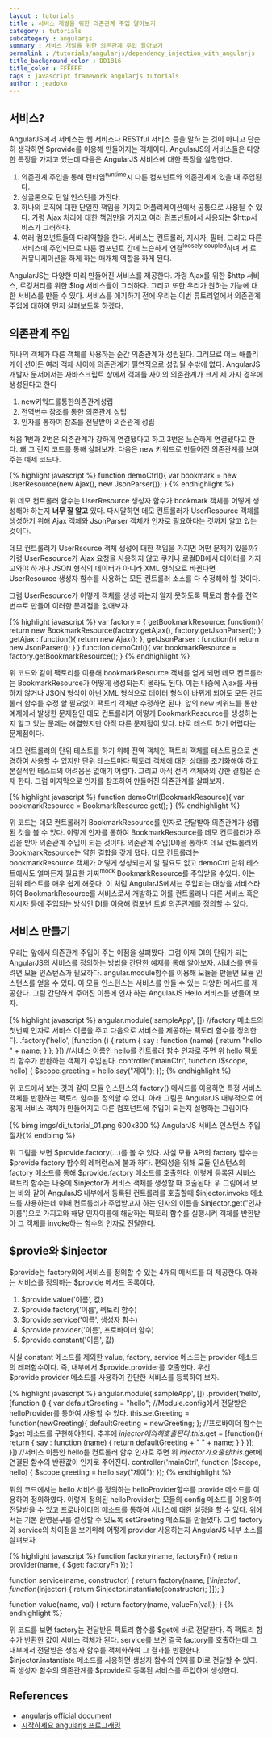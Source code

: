```yaml
---
layout : tutorials
title : 서비스 개발을 위한 의존관계 주입 알아보기
category : tutorials
subcategory : angularjs
summary : 서비스 개발을 위한 의존관계 주입 알아보기
permalink : /tutorials/angularjs/dependency_injection_with_angularjs
title_background_color : DD1B16
title_color : FFFFFF
tags : javascript framework angularjs tutorials
author : jeadoko
---
```


## 서비스?

AngularJS에서 서비스는 웹 서비스나 RESTful 서비스 등을 말하 는 것이 아니고 단순히 생각하면 $provide를 이용해 만들어지는 객체이다. AngularJS의 서비스들은 다양한 특징을 가지고 있는데 다음은 AngularJS 서비스에 대한 특징을 설명한다.

1. 의존관계 주입을 통해 런타임<sup>runtime</sup>시 다른 컴포넌트와 의존관계에 있을 때 주입된다.
2. 싱글톤으로 단일 인스턴를 가진다.
3. 하나의 로직에 대한 단일한 책임을 가지고 어플리케이션에서 공통으로 사용될 수 있다. 가령 Ajax 처리에 대한 책임만을 가지고 여러 컴포넌트에서 사용되는 $http서비스가 그러하다.
4. 여러 컴포넌트들의 다리역할을 한다. 서비스는 컨트롤러, 지시자, 필터, 그리고 다른 서비스에 주입되므로 다른 컴포넌트 간에 느슨하게 연결<sup>loosely coupled</sup>하며 서 로 커뮤니케이션을 하게 하는 매개체 역할을 하게 된다.

AngularJS는 다양한 미리 만들어진 서비스를 제공한다. 가령 Ajax를 위한 $http 서비스, 로깅처리를 위한 $log 서비스들이 그러하다. 그리고 또한 우리가 원하는 기능에 대한 서비스를 만들 수 있다. 서비스를 애기하기 전에 우리는 이번 튜토리얼에서 의존관계 주입에 대하여 먼저 살펴보도록 하겠다.

## 의존관계 주입

하나의 객체가 다른 객체를 사용하는 순간 의존관계가 성립된다. 그러므로 어느 애플리케이 션이든 여러 객체 사이에 의존관계가 필연적으로 성립될 수밖에 없다. AngularJS 개발자 문서에서는 자바스크립트 상에서 객체들 사이의 의존관계가 크게 세 가지 경우에 생성된다고 한다

1. new키워드를통한의존관계성립
2. 전역변수 참조를 통한 의존관계 성립
3. 인자를 통하여 참조를 전달받아 의존관계 성립

처음 1번과 2번은 의존관계가 강하게 연결됐다고 하고 3번은 느슨하게 연결됐다고 한다. 왜 그 런지 코드를 통해 살펴보자. 다음은 new 키워드로 만들어진 의존관계를 보여주는 예제 코드다.

{% highlight javascript %}
function demoCtrl(){
    var bookmark = new UserResource(new Ajax(), new JsonParser());
}
{% endhighlight %}

위 데모 컨트롤러 함수는 UserResource 생성자 함수가 bookmark 객체를 어떻게 생성해야 하는지 **너무 잘 알고** 있다. 다시말하면 데모 컨트롤러가 UserResource 객체를 생성하기 위해 Ajax 객체와 JsonParser 객체가 인자로 필요하다는 것까지 알고 있는 것이다.

데모 컨트롤러가 UserRsource 객체 생성에 대한 책임을 가지면 어떤 문제가 있을까? 가령 UserResource가 Ajax 요청을 사용하지 않고 쿠키나 로컬DB에서 데이터를 가지고와야 하거나 JSON 형식의 데이터가 아니라 XML 형식으로 바뀐다면 UserResource 생성자 함수를 사용하는 모든 컨트롤러 소스를 다 수정해야 할 것이다. 

그럼 UserResource가 어떻게 객체를 생성 하는지 알지 못하도록 팩토리 함수를 전역변수로 만들어 이러한 문제점을 없애보자.

{% highlight javascript %}
var factory = {
    getBookmarkResource: function(){ return new BookmarkResource(factory.getAjax(), factory.getJsonParser(); },
    getAjax : function(){ return new Ajax(); },
    getJsonParser : function(){ return new JsonParser(); }
}
function demoCtrl(){
    var bookmarkResource = factory.getBookmarkResource();
}
{% endhighlight %}

위 코드와 같이 팩토리를 이용해 bookmarkResource 객체를 얻게 되면 데모 컨트롤러는 BookmarkResource가 어떻게 생성되는지 몰라도 된다. 이는 나중에 Ajax를 사용하지 않거나 JSON 형식이 아닌 XML 형식으로 데이터 형식이 바뀌게 되어도 모든 컨트롤러 함수를 수정 할 필요없이 팩토리 객체만 수정하면 된다. 앞의 new 키워드를 통한 예제에서 발생한 문제점인 데모 컨트롤러가 어떻게 BookmarkResource를 생성하는지 알고 있는 문제는 해결했지만 아직 다른 문제점이 있다. 바로 테스트 하기 어렵다는 문제점이다. 

데모 컨트롤러의 단위 테스트를 하기 위해 전역 객체인 팩토리 객체를 테스트용으로 변경하여 사용할 수 있지만 단위 테스트마다 팩토리 객체에 대한 상태를 초기화해야 하고 본질적인 테스트의 어려움은 없애기 어렵다. 그리고 아직 전역 객체와의 강한 결합은 존재 한다. 그럼 마지막으로 인자를 참조하여 만들어진 의존관계를 살펴보자.

{% highlight javascript %}
function demoCtrl(BookmarkResource){
    var bookmarkResource = BookmarkResource.get();
}
{% endhighlight %}

위 코드는 데모 컨트롤러가 BookmarkResource를 인자로 전달받아 의존관계가 성립 된 것을 볼 수 있다. 이렇게 인자를 통하여 BookmarkResource를 데모 컨트롤러가 주입을 받아 의존관계 주입이 되는 것이다. 의존관계 주입(DI)을 통하여 데모 컨트롤러와 BookmarkResource는 약한 결합을 갖게 됐다. 데모 컨트롤러는 bookmarkResource 객체가 어떻게 생성되는지 알 필요도 없고 demoCtrl 단위 테스트에서도 얼마든지 필요한 가짜<sup>mock</sup> BookmarkResource를 주입받을 수있다. 이는 단위 테스트를 매우 쉽게 해준다. 이 처럼 AngularJS에서는 주입되는 대상을 서비스라 하여 BookmarkResource를 서비스로서 개발하고 이를 컨트롤러나 다른 서비스 혹은 지시자 등에 주입되는 방식인 DI를 이용해 컴포넌 트별 의존관계를 정의할 수 있다.

## 서비스 만들기
우리는 앞에서 의존관계 주입이 주는 이점을 살펴봤다. 그럼 이제 DI의 단위가 되는  AngularJS의 서비스를 정의하는 방법을 간단한 예제를 통해 알아보자. 서비스를 만들려면 모듈 인스턴스가 필요하다. angular.module함수를 이용해 모듈을 만들면 모듈 인스턴스를 얻을 수 있다. 이 모듈 인스턴스는 서비스를 만들 수 있는 다양한 메서드를 제공한다. 그럼 간단하게 주어진 이름에 인사 하는 AngularJS Hello 서비스를 만들어 보자.

{% highlight javascript %}
angular.module('sampleApp', [])
    //factory 메소드의 첫번째 인자로 서비스 이름을 주고 다음으로 서비스를 제공하는 팩토리 함수를 정의한다.
    .factory('hello', [function () {
        return {
            say : function (name) {
                return "hello " + name;
            }
        }; 
    }])
    //서비스 이름인 hello를 컨트롤러 함수 인자로 주면 위 hello 팩토리 함수가 반환하는 객체가 주입된다.
    controller('mainCtrl', function ($scope, hello) { 
        $scope.greeting = hello.say("제이");
     });
{% endhighlight %}

위 코드에서 보는 것과 같이 모듈 인스턴스의 factory() 메서드를 이용하면 특정 서비스 객체를 반환하는 팩토리 함수를 정의할 수 있다. 아래 그림은 AngularJS 내부적으로 어떻게 서비스 객체가 만들어지고 다른 컴포넌트에 주입이 되는지 설명하는 그림이다.

{% bimg imgs/di_tutorial_01.png 600x300 %}
AngularJS 서비스 인스턴스 주입절차{% endbimg %}

위 그림을 보면 $provide.factory(...)를 볼 수 있다. 사실 모듈 API의 factory 함수는 $provide.factory 함수의 레퍼런스에 불과 하다. 편의성을 위해 모듈 인스턴스의 factory 메소드를 통해 $provide.factory 메소드를 호출한다. 이렇게 등록된 서비스 팩토리 함수는 나중에 $injector가 서비스 객체를 생성할 때 호출된다. 위 그림에서 보는 바와 같이 AngularJS 내부에서 등록된 컨트롤러를 호출할때 $injector.invoke 메소드를 사용하는데 이때 컨트롤러가 주입받고자 하는 인자의 이름을 $injector.get("인자 이름")으로 가지고와 해당 인자이름에 해당하는 팩토리 함수를 실행시켜 객체를 반환받아 그 객체를 invoke하는 함수의 인자로 전달한다.

## $provie와 $injector

$provide는 factory외에 서비스를 정의할 수 있는 4개의 메서드를 더 제공한다. 아래는 서비스를 정의하는 $provide 메서드 목록이다.

1. $provide.value('이름', 값)
2. $provide.factory('이름', 펙토리 함수)
3. $provide.service('이름', 생성자 함수)
4. $provide.provider('이름', 프로바이더 함수)
5. $provide.constant('이름', 값)

사실 constant 메소드를 제외한 value, factory, service 메소드는 provider 메소드의 레퍼함수이다. 즉, 내부에서 $provide.provider를 호출한다. 우선 $provide.provider 메소드를 사용하여 간단한 서비스를 등록하여 보자.

{% highlight javascript %}
angular.module('sampleApp', [])
    .provider('hello', [function () {
        var defaultGreeting = "hello";
        //Module.config에서 전달받은 helloProvider를 통하여 사용할 수 있다.
        this.setGreeting = function(newGreeting){
            defaultGreeting = newGreeting;
        };
        //프로바이더 함수는 $get 메소드를 구현해야한다. 추후에 $injector에 의해 호출된다.
        this.$get = [function(){
            return {
                say : function (name) {
                    return defaultGreeting + " " + name;
                }
            }
        }];
    }])
    //서비스 이름인 hello를 컨트롤러 함수 인자로 주면 위 $injector가 호출한 this.$get에 연결된 함수의 반환값이 인자로 주어진다.
    controller('mainCtrl', function ($scope, hello) { 
        $scope.greeting = hello.say("제이");
     });
{% endhighlight %}

위의 코드에서는 hello 서비스를 정의하는 helloProvider함수를 provide 메소드를 이용하여 정의하였다. 이렇게 정의된 helloProvider는 모듈의 config 메소드를 이용하여 전달받을 수 있고 프로바이더의 메소드를 통하여 서비스에 대한 설정을 할 수 있다. 위에서는 기본 환영문구를 설정할 수 있도록 setGreeting 메소드를 만들었다. 그럼 factory와 service의 차이점을 보기위해 어떻게 provider 사용하는지 AngularJS 내부 소스를 살펴보자.

{% highlight javascript %}
function factory(name, factoryFn) { 
    return provider(name, { $get: factoryFn }); 
}

function service(name, constructor) {
    return factory(name, ['$injector', function($injector) {
        return $injector.instantiate(constructor);
    }]);
}

function value(name, val) { 
    return factory(name, valueFn(val)); 
}
{% endhighlight %}

위 코드를 보면 factory는 전달받은 팩토리 함수를 $get에 바로 전달한다. 즉 팩토리 함수가 반환한 값이 서비스 객체가 된다. service를 보면 결국 factory를 호출하는데 그 내부에서 전달받은 생성자 함수를 객체화하여 그 결과를 반환한다. $injector.instantiate 메소드를 사용하면 생성자 함수의 인자를 DI로 전달할 수 있다. 즉 생성자 함수의 의존관계를 $provide로 등록된 서비스를 주입하며 생성한다.

## References

- [angularjs official document](https://docs.angularjs.org/)
- [시작하세요 angularjs 프로그래밍](http://wikibook.co.kr/beginning-angularjs/)
